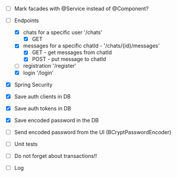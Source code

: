 - [ ] Mark facades with @Service instead of @Component?
- [ ] Endpoints
  - [x] chats for a specific user '/chats' 
    - [x] GET
  - [x] messages for a specific chatId - '/chats/{id}/messages'
    - [x] GET - get messages from chatId
    - [x] POST - put message to chatId
  - [ ] registration '/register'
  - [x] login '/login'
- [x] Spring Security
- [x] Save auth clients in DB
- [x] Save auth tokens in DB
- [x] Save encoded password in the DB
- [ ] Send encoded password from the UI (BCryptPasswordEncoder)

- [ ] Unit tests
- [ ] Do not forget about transactions!!
- [ ] Log
